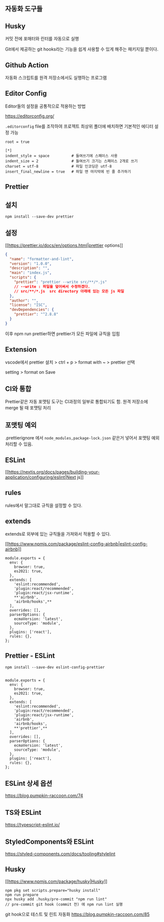 ## 자동화 도구들

## Husky

커밋 전에 포매터와 린터를 자동으로 실행

Git에서 제공하는 git hooks라는 기능을 쉽게 사용할 수 있게 해주는 패키지일 뿐이다.

## Github Action

자동화 스크립트를 원격 저장소에서도 실행하는 프로그램

## Editor Config

Editor들의 설정을 공통적으로 적용하는 방법

https://editorconfig.org/

`.editorconfig` file를 조작하여 프로젝트 최상위 폴더에 배치하면 기본적인 에디터 설정 가능

```editorconfig
root = true

[*]
indent_style = space          # 들여쓰기에 스페이스 사용
indent_size = 2               # 들여쓰기 크기는 스페이스 2개로 쓰기
charset = utf-8               # 파일 인코딩은 utf-8
insert_final_newline = true   # 파일 맨 마지막에 빈 줄 추가하기
```

## Prettier

## 설치

```terminal
npm install --save-dev prettier
```

## 설정

[[https://prettier.io/docs/en/options.html|prettier options]]

```json
{
  "name": "formatter-and-lint",
  "version": "1.0.0",
  "description": "",
  "main": "index.js",
  "scripts": {
    "prettier": "prettier --write src/**/*.js" 
    // --write : 파일을 덮어써서 수정하겠다.
    // src/**/*.js  src directory 아래에 있는 모든 js 파일
  },
  "author": "",
  "license": "ISC",
  "devDependencies": {
    "prettier": "^2.8.8"
  }
}

```

이후 npm run prettier하면 prettier가 모든 파일에 규칙을 입힘

## Extension

vscode에서 prettier 설치 > ctrl + p > format with ~ > prettier 선택

setting > format on Save

## CI와 통합

Prettier같은 자동 포맷팅 도구는 CI과정의 일부로 통합되기도 함. 원격 저장소에 merge 될 때 포맷팅 처리

## 포맷팅 예외

.prettierignore 에서 `node_modules,package-lock.json` 같은거 넣어서 포맷팅 예외처리할 수 있음.

## ESLint

[[https://nextjs.org/docs/pages/building-your-application/configuring/eslint|Next js]]

## rules

rules에서 말그대로 규칙을 설정할 수 있다.

## extends

extends로 외부에 있는 규칙들을 가져와서 적용할 수 있다.

[[https://www.npmjs.com/package/eslint-config-airbnb|eslint-config-airbnb]]

```terminal
module.exports = {
  env: {
    browser: true,
    es2021: true,
  },
  extends: [
    'eslint:recommended',
    'plugin:react/recommended',
    'plugin:react/jsx-runtime',
    **'airbnb',
    'airbnb/hooks',**
  ],
  overrides: [],
  parserOptions: {
    ecmaVersion: 'latest',
    sourceType: 'module',
  },
  plugins: ['react'],
  rules: {},
};
```

## Prettier - ESLint

```terminal
npm install --save-dev eslint-config-prettier
```

```eslintrc

module.exports = {
  env: {
    browser: true,
    es2021: true,
  },
  extends: [
    'eslint:recommended',
    'plugin:react/recommended',
    'plugin:react/jsx-runtime',
    'airbnb',
    'airbnb/hooks',
    **'prettier',**
  ],
  overrides: [],
  parserOptions: {
    ecmaVersion: 'latest',
    sourceType: 'module',
  },
  plugins: ['react'],
  rules: {},
};

```

## ESLint 상세 옵션

https://blog.pumpkin-raccoon.com/74

## TS와 ESLint

https://typescript-eslint.io/

## StyledComponents와 ESLint

https://styled-components.com/docs/tooling#stylelint

## Husky

[[https://www.npmjs.com/package/husky|Husky]]

```terminal
npm pkg set scripts.prepare="husky install"
npm run prepare
npx husky add .husky/pre-commit "npm run lint"
// pre-commit git hook (commit 전) 에 npm run lint 실행
```

git hook으로 테스트 및 린트 자동화
https://blog.pumpkin-raccoon.com/85

